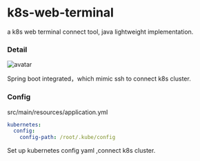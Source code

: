 # k8s-web-terminal

a k8s web terminal connect tool, java lightweight implementation.

### Detail

![avatar](https://github.com/ica10888/k8s-terminal/blob/master/doc/example.png?raw=true)

Spring boot integrated，which mimic ssh to connect k8s cluster. 

### Config


src/main/resources/application.yml

``` yaml
kubernetes:
  config:
    config-path: /root/.kube/config
```

 Set up kubernetes config yaml ,connect k8s cluster.
